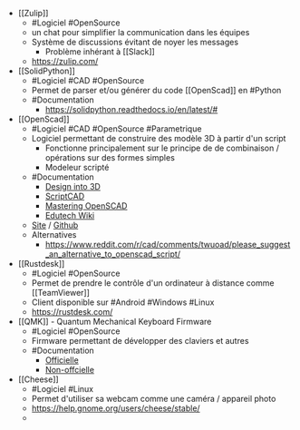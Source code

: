 - [[Zulip]]
	- #Logiciel #OpenSource
	- un chat pour simplifier la communication dans les équipes
	- Système de discussions évitant de noyer les messages
		- Problème inhérant à  [[Slack]]
	- https://zulip.com/
- [[SolidPython]]
	- #Logiciel #CAD #OpenSource
	- Permet de parser et/ou générer du code [[OpenScad]] en #Python
	- #Documentation
		- https://solidpython.readthedocs.io/en/latest/#
- [[OpenScad]]
	- #Logiciel #CAD #OpenSource #Parametrique
	- Logiciel permettant de construire des modèle 3D à partir d'un script
		- Fonctionne principalement sur le principe de de combinaison / opérations sur des formes simples
		- Modeleur scripté
	- #Documentation
		- [Design into 3D](https://willadams.gitbook.io/design-into-3d/)
		- [ScriptCAD](https://scriptcad.com/paulftw/OpenSCAD.Tutorial)
		- [Mastering OpenSCAD](https://mastering-openscad.eu/buch/introduction/)
		- [Edutech Wiki](https://edutechwiki.unige.ch/fr/Tutoriel_OpenSCAD)
	- [Site](https://openscad.org/) / [Github](https://github.com/openscad/openscad/)
	- Alternatives
		- https://www.reddit.com/r/cad/comments/twuoad/please_suggest_an_alternative_to_openscad_script/
- [[Rustdesk]]
	- #Logiciel #OpenSource
	- Permet de prendre le contrôle d'un ordinateur à distance comme [[TeamViewer]]
	- Client disponible sur #Android #Windows #Linux
	- https://rustdesk.com/
- [[QMK]] - Quantum Mechanical Keyboard Firmware
	- #Logiciel #OpenSource
	- Firmware permettant de développer des claviers et autres
	- #Documentation
		- [Officielle](https://docs.qmk.fm/#/)
		- [Non-offcielle](https://qmk.github.io/qmk_mkdocs/master/en/)
- [[Cheese]]
	- #Logiciel #Linux
	- Permet d'utiliser sa webcam comme une caméra / appareil photo
	- https://help.gnome.org/users/cheese/stable/
	-